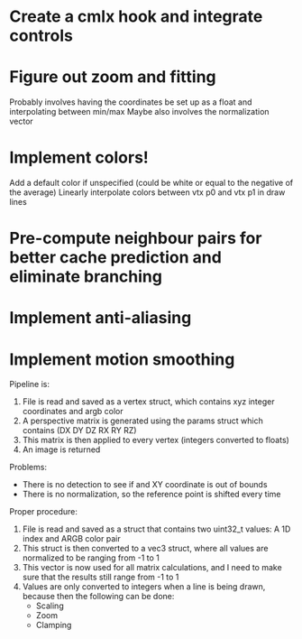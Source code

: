 # Create a cmlx hook and integrate controls

# Figure out zoom and fitting
Probably involves having the coordinates be set up as a float and interpolating between min/max
Maybe also involves the normalization vector

# Implement colors!
Add a default color if unspecified (could be white or equal to the negative of the average)
Linearly interpolate colors between vtx p0 and vtx p1 in draw lines

# Pre-compute neighbour pairs for better cache prediction and eliminate branching

# Implement anti-aliasing
# Implement motion smoothing


Pipeline is:

1) File is read and saved as a vertex struct, which contains xyz integer coordinates and argb color
2) A perspective matrix is generated using the params struct which contains (DX DY DZ RX RY RZ)
3) This matrix is then applied to every vertex (integers converted to floats)
4) An image is returned

Problems:
- There is no detection to see if and XY coordinate is out of bounds
- There is no normalization, so the reference point is shifted every time

Proper procedure:
1) File is read and saved as a struct that contains two uint32_t values: A 1D index and ARGB color pair
2) This struct is then converted to a vec3 struct, where all values are normalized to be ranging from -1 to 1
3) This vector is now used for all matrix calculations, and I need to make sure that the results still range from -1 to 1
4) Values are only converted to integers when a line is being drawn, because then the following can be done:
	- Scaling
	- Zoom
	- Clamping
